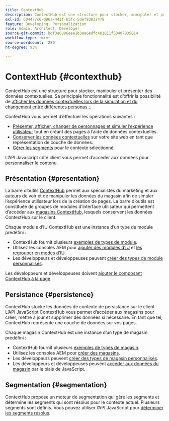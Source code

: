 ```yaml
---
title: ContextHub
description: ContextHub est une structure pour stocker, manipuler et présenter des données contextuelles
exl-id: 604477c6-d96a-441f-b5fc-5def93832478
feature: Developing, Personalization
role: Admin, Architect, Developer
source-git-commit: bdf3e0896eee1b3aa6edfc481011f50407835014
workflow-type: tm+mt
source-wordcount: '289'
ht-degree: 93%

---
```


# ContextHub {#contexthub}

ContextHub est une structure pour stocker, manipuler et présenter des données contextuelles. Sa principale fonctionnalité est d’offrir la possibilité de [afficher les données contextuelles lors de la simulation et du changement entre différentes personas ;](/help/sites-cloud/authoring/personalization/contexthub.md).

ContextHub vous permet d’effectuer les opérations suivantes :

* [Présenter, afficher, changer de personnages et simuler l’expérience utilisateur](#presentation) tout en créant des pages à l’aide de données contextuelles.
* [Conserver les données contextuelles](#persistence) sur votre site web en tant que représentation de couche de données.
* [Gérer les segments](#segmentation) pour le contexte sélectionné.

L’API Javascript côté client vous permet d’accéder aux données pour personnaliser le contenu.

## Présentation {#presentation}

La barre d’outils [ContextHub](/help/sites-cloud/authoring/personalization/contexthub.md) permet aux spécialistes du marketing et aux auteurs de voir et de manipuler les données du magasin afin de simuler l’expérience utilisateur lors de la création de pages. La barre d’outils est constituée de groupes de modules d’interface utilisateur qui permettent d’accéder aux [magasins ContextHub,](#persistence) lesquels conservent les données ContextHub sur le client.

Chaque module d’IU ContextHub est une instance d’un type de module prédéfini :

* ContextHub fournit plusieurs [exemples de types de module](sample-modules.md).
* Utilisez les consoles AEM pour [ajouter des modules d’IU](configuring-contexthub.md#adding-a-ui-module) et [les regrouper en modes d’IU](configuring-contexthub.md#adding-a-ui-mode).
* Les développeurs et développeuses peuvent [créer des types de module personnalisés](extending-contexthub.md#creating-contexthub-ui-module-types).

Les développeurs et développeuses doivent [ajouter le composant ContextHub à la page](configuring-contexthub.md).

## Persistance {#persistence}

ContextHub stocke les données de contexte de persistance sur le client. L’API JavaScript ContextHub vous permet d’accéder aux magasins pour créer, mettre à jour et supprimer des données si nécessaire. En tant que tel, ContextHub représente une couche de données sur vos pages.

Chaque magasin ContextHub est une instance d’un type de magasin prédéfini :

* ContextHub fournit plusieurs [exemples de types de magasin](sample-stores.md).
* Utilisez les consoles AEM pour [créer des magasins](configuring-contexthub.md#creating-a-contexthub-store).
* Les développeurs peuvent [créer des types de magasin personnalisés](extending-contexthub.md#creating-custom-store-candidates).
* Les développeurs et développeuses peuvent [accéder aux données du magasin](adding-contexthub.md#interacting-with-contexthub-stores) par le biais de JavaScript.

## Segmentation {#segmentation}

ContextHub propose un moteur de segmentation qui gère les segments et détermine les segments qui sont résolus pour le contexte actuel. Plusieurs segments sont définis. Vous pouvez utiliser l’API JavaScript pour [déterminer les segments résolus](adding-contexthub.md#determining-resolved-contexthub-segments).
